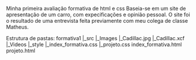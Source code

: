 Minha primeira avaliação formativa de html e css
Baseia-se em um site de apresentação de um carro, com expecificações e opinião pessoal. O site foi o resultado de uma entrevista feita previamente com meu colega de classe Matheus.

Estrutura de pastas:
formativa1
    |_src
        |_Images
            |_Cadillac.jpg
            |_Cadillac.xcf
        |_Videos
    |_style
        |_index_formativa.css
        |_projeto.css
index_formativa.html
projeto.html
